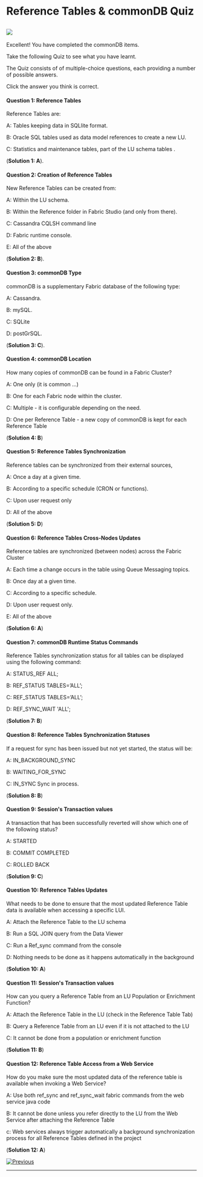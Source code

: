 # Reference Tables & commonDB Quiz

## ![](/academy/Training_Level_1/03_fabric_basic_LU/images/Quiz.png)
Excellent! 
You have completed the commonDB items.


Take the following Quiz to see what you have learnt. 

The Quiz consists of of multiple-choice questions, each providing a number of possible answers. 

Click the answer you think is correct. 



#### Question 1: Reference Tables

Reference Tables are:

A: Tables keeping data in SQLlite format.

B: Oracle SQL tables used as data model references to create a new LU.

C: Statistics and maintenance tables, part of the LU schema tables .


(**Solution 1: A**).




#### Question 2: Creation of Reference Tables

New Reference Tables can be created from:

A: Within the LU schema.

B: Within the Reference folder in Fabric Studio (and only from there).

C: Cassandra CQLSH command line 

D: Fabric runtime console.

E: All of the above

(**Solution 2: B**).




#### Question 3: commonDB Type

commonDB is a supplementary Fabric database of the following type:

A: Cassandra.

B: mySQL.

C: SQLite

D: postGrSQL.

(**Solution 3: C**).



#### Question 4: commonDB Location

How many copies of commonDB can be found in a Fabric Cluster?

A: One only (it is common ...)

B: One for each Fabric node within the cluster.

C: Multiple - it is configurable depending on the need. 

D: One per Reference Table - a new copy of commonDB is kept for each Reference Table

(**Solution 4: B**)



#### Question 5: Reference Tables Synchronization

Reference tables can be synchronized from their external sources,

A: Once a day at a given time.

B: According to a specific schedule (CRON or functions).

C: Upon user request only

D: All of the above

(**Solution 5: D**)



#### Question 6: Reference Tables Cross-Nodes Updates

Reference tables are synchronized (between nodes) across the Fabric Cluster 

A: Each time a change occurs in the table using Queue Messaging topics.

B: Once day at a given time.

C: According to a specific schedule.

D: Upon user request only.

E: All of the above

(**Solution 6: A**)



#### Question 7: commonDB Runtime Status Commands

Reference Tables synchronization status for all tables can be displayed using the following command:

A: STATUS_REF ALL;

B: REF_STATUS TABLES=’ALL’;

C: REF_STATUS TABLES=’ALL’;

D: REF_SYNC_WAIT 'ALL';

(**Solution 7: B**)



#### Question 8: Reference Tables Synchronization Statuses

If a request for sync has been issued but not yet started, the status will be:

A: IN_BACKGROUND_SYNC

B: WAITING_FOR_SYNC

C: IN_SYNC
Sync in process.

(**Solution 8: B**)



#### Question 9: Session's Transaction values

A transaction that has been successfully reverted will show which one of the following status?

A: STARTED

B: COMMIT COMPLETED

C: ROLLED BACK

(**Solution 9: C**)



#### Question 10: Reference Tables Updates

What needs to be done to ensure that the most updated Reference Table data is available when accessing a specific LUI.

A: Attach the Reference Table to the LU schema

B: Run a SQL JOIN query from the Data Viewer

C: Run a Ref_sync command from the console

D: Nothing needs to be done as it happens automatically in the background

(**Solution 10: A**)



#### Question 11: Session's Transaction values

How can you query a Reference Table from an LU Population or Enrichment Function?

A: Attach the Reference Table in the LU (check in the Reference Table Tab)

B: Query a Reference Table from an LU even if it is not attached to the LU

C: It cannot be done from a population or enrichment function

(**Solution 11: B**)



#### Question 12: Reference Table Access from a Web Service

How do you make sure the most updated data of the reference table is available when invoking a Web Service?

A: Use both ref_sync and ref_sync_wait fabric commands from the web service java code

B: It cannot be done unless you refer directly to the LU from the Web Service after attaching the Reference Table

c: Web services always trigger automatically a background synchronization process for all Reference Tables defined in the project

(**Solution 12: A**)


[![Previous](/articles/images/Previous.png)](/academy/Training_Level_1/08_reference(commonDB)_tables/04_commonDB_solutions.md)

------
